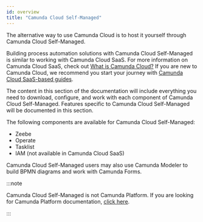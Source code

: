 ```yaml
---
id: overview
title: "Camunda Cloud Self-Managed"
---
```


The alternative way to use Camunda Cloud is to host it yourself through Camunda Cloud Self-Managed. 

Building process automation solutions with Camunda Cloud Self-Managed is similar to working with Camunda Cloud SaaS. For more information on Camunda Cloud SaaS, check out [What is Camunda Cloud?](../components/concepts/what-is-camunda-cloud.md) If you are new to Camunda Cloud, we recommend you start your journey with [Camunda Cloud SaaS-based guides](../../guides/).

The content in this section of the documentation will include everything you need to download, configure, and work with each component of Camunda Cloud Self-Managed. Features specific to Camunda Cloud Self-Managed will be documented in this section. 

The following components are available for Camunda Cloud Self-Managed:

* Zeebe
* Operate
* Tasklist
* IAM (not available in Camunda Cloud SaaS)

Camunda Cloud Self-Managed users may also use Camunda Modeler to build BPMN diagrams and work with Camunda Forms. 

:::note

Camunda Cloud Self-Managed is not Camunda Platform. If you are looking for Camunda Platform documentation, [click here](https://docs.camunda.org).

:::
